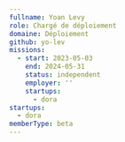 ```yaml
---
fullname: Yoan Levy
role: Chargé de déploiement
domaine: Déploiement
github: yo-lev
missions:
  - start: 2023-05-03
    end: 2024-05-31
    status: independent
    employer: ''
    startups:
      - dora
startups:
  - dora
memberType: beta
---
```

